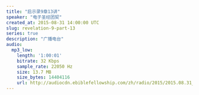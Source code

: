 ```yaml
---
title: "启示录9章13讲"
speaker: "电子圣经团契"
created_at: 2015-08-31 14:00:00 UTC
slug: revelation-9-part-13
series: true
description: "广播电台"
audio:
  mp3_low:
    length: '1:00:01'
    bitrate: 32 Kbps
    sample_rate: 22050 Hz
    size: 13.7 MB
    size_bytes: 14404116
    url: http://audiocdn.ebiblefellowship.com/zh/radio/2015/2015.08.31_EBF_-_Revelation_9_Part_13.mp3
---
```

